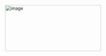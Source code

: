 <img width="312" height="150" alt="image" src="https://github.com/user-attachments/assets/749f9bd9-6abc-4886-9472-d98e3ac3939e" />

